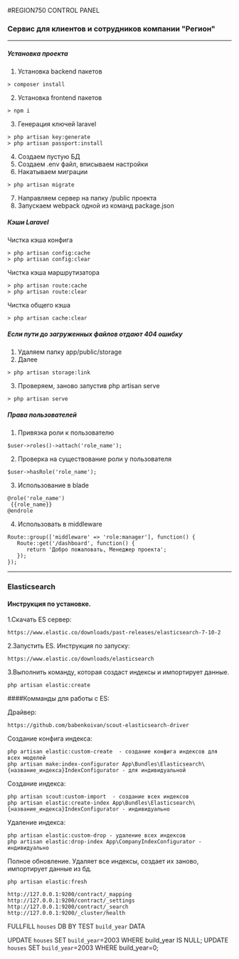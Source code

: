 #REGION750 CONTROL PANEL

### Сервис для клиентов и сотрудников компании "Регион"

---

##### Установка проекта

1. Установка backend пакетов
```
> composer install
```  
2. Установка frontend пакетов
```
> npm i
```  
3. Генерация ключей laravel
```
> php artisan key:generate
> php artisan passport:install
```
4. Создаем пустую БД
5. Создаем .env файл, вписываем настройки
6. Накатываем миграции
```
> php artisan migrate
```
7. Направляем сервер на папку /public проекта
8. Запускаем webpack одной из команд package.json


##### Кэши Laravel

Чистка кэша конфига
```
> php artisan config:cache  
> php artisan config:clear  
```    

Чистка кэша маршрутизатора  
```
> php artisan route:cache  
> php artisan route:clear  
```    

Чистка общего кэша  
```
> php artisan cache:clear  
```    

##### Если пути до загруженных файлов отдают 404 ошибку

1. Удаляем папку app/public/storage
2. Далее 
```
> php artisan storage:link  
```    
3. Проверяем, заново запустив php artisan serve
```
> php artisan serve  
```

##### Права пользователей
1. Привязка роли к пользователю
```
$user->roles()->attach('role_name');
```
2. Проверка на существование роли у пользователя
```
$user->hasRole('role_name');
```
3. Использование в blade
```
@role('role_name')
 {{role_name}}
@endrole 
```
4. Использовать в middleware
```
Route::group(['middleware' => 'role:manager'], function() {
   Route::get('/dashboard', function() {
      return 'Добро пожаловать, Менеджер проекта';
   });
});
```

--------------------------------------------------------------------------------------------

### Elasticsearch

#### Инструкция по установке.
1.Скачать ES сервер:
````
https://www.elastic.co/downloads/past-releases/elasticsearch-7-10-2
````

2.Запустить ES. Инструкция по запуску:
````
https://www.elastic.co/downloads/elasticsearch
````

3.Выполнить команду, которая создаст индексы и импортирует данные. 
```
php artisan elastic:create 
```

####Комманды для работы с ES: 

Драйвер:
````
https://github.com/babenkoivan/scout-elasticsearch-driver
````

Создание конфига индекса:
````
php artisan elastic:custom-create  - создание конфига индексов для всех моделей
php artisan make:index-configurator App\Bundles\Elasticsearch\{название_индекса}IndexConfigurator - для индивидуальной
````

Создание индекса:
```
php artisan scout:custom-import  - создание всех индексов
php artisan elastic:create-index App\Bundles\Elasticsearch\{название_индекса}IndexConfigurator - индивидуально
```

Удаление индекса:
```
php artisan elastic:custom-drop - удаление всех индексов
php artisan elastic:drop-index App\CompanyIndexConfigurator - индивидуально
```

Полное обновление. Удаляет все индексы, создает их заново, импортирует данные из бд.
```
php artisan elastic:fresh 
```

```
http://127.0.0.1:9200/contract/_mapping
http://127.0.0.1:9200/contract/_settings
http://127.0.0.1:9200/contract/_search
http://127.0.0.1:9200/_cluster/health
```
FULLFILL `houses` DB BY TEST `build_year` DATA

UPDATE `houses` SET `build_year`=2003 WHERE build_year IS NULL;
UPDATE `houses` SET `build_year`=2003 WHERE build_year=0;